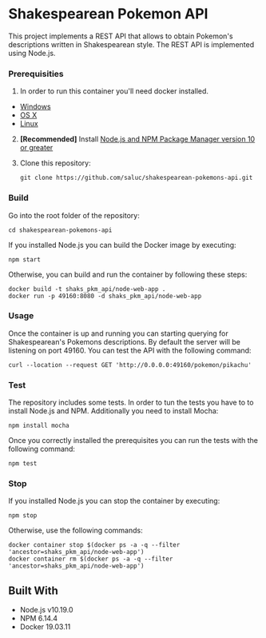 # Shakespearean Pokemon API

This project implements a REST API that allows to obtain Pokemon's descriptions written in Shakespearean style. The REST API is implemented using Node.js.

### Prerequisities

1. In order to run this container you'll need docker installed.
* [Windows](https://docs.docker.com/windows/started)
* [OS X](https://docs.docker.com/mac/started/)
* [Linux](https://docs.docker.com/linux/started/)

2. **[Recommended]** Install [Node.js and NPM Package Manager version 10 or greater][node]

3. Clone this repository:
    ```
    git clone https://github.com/saluc/shakespearean-pokemons-api.git
    ```

[node]: https://nodejs.org/

### Build
Go into the root folder of the repository:
```
cd shakespearean-pokemons-api
```

If you installed Node.js you can build the Docker image by executing:
```
npm start
```

Otherwise, you can build and run the container by following these steps:
```
docker build -t shaks_pkm_api/node-web-app .
docker run -p 49160:8080 -d shaks_pkm_api/node-web-app
```

### Usage

Once the container is up and running you can starting querying for Shakespearean's Pokemons descriptions.
By default the server will be listening on port 49160. You can test the API with the following command:
```
curl --location --request GET 'http://0.0.0.0:49160/pokemon/pikachu'
```

### Test
The repository includes some tests. In order to tun the tests you have to to install Node.js and NPM. Additionally you need to install Mocha:
```
npm install mocha
```

Once you correctly installed the prerequisites you can run the tests with the following command:
```
npm test
```

### Stop
If you installed Node.js you can stop the container by executing:
```
npm stop
```

Otherwise, use the following commands:
```
docker container stop $(docker ps -a -q --filter 'ancestor=shaks_pkm_api/node-web-app')
docker container rm $(docker ps -a -q --filter 'ancestor=shaks_pkm_api/node-web-app')
```

## Built With

* Node.js v10.19.0
* NPM 6.14.4
* Docker 19.03.11
